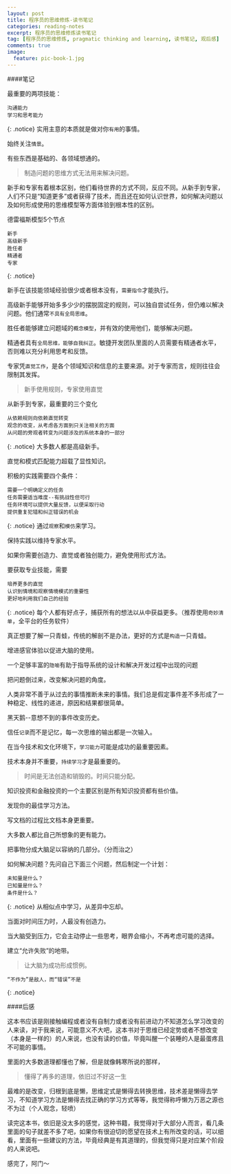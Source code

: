 ```yaml
---
layout: post
title: 程序员的思维修炼-读书笔记
categories: reading-notes
excerpt: 程序员的思维修炼读书笔记
tag: [程序员的思维修炼, pragmatic thinking and learning, 读书笔记, 观后感]
comments: true
image:
  feature: pic-book-1.jpg
---
```


####笔记

最重要的两项技能：
	
	沟通能力
	学习和思考能力
{: .notice}
实用主意的本质就是做对你`有用`的事情。

始终关注`情景`。

有些东西是基础的、各领域想通的。

>制造问题的思维方式无法用来解决问题。

新手和专家有着根本区别，他们看待世界的方式不同，反应不同。从新手到专家，人们不只是“知道更多”或者获得了技术，而且还在如何认识世界，如何解决问题以及如何形成使用的思维模型等方面体验到根本性的区别。

德雷福斯模型5个节点

	新手
	高级新手
	胜任者
	精通者
	专家
{: .notice}	

新手在该技能领域经验很少或者根本没有，`需要指令`才能执行。

高级新手能够开始多多少少的摆脱固定的规则，可以独自尝试任务，但仍难以解决问题。他们通常`不具有全局思维`。

胜任者能够建立问题域的`概念模型`，并有效的使用他们，能够解决问题。

精通者具有`全局思维，能够自我纠正`。敏捷开发团队里面的人员需要有精通者水平，否则难以充分利用思考和反馈。

专家凭`直觉工作`，是各个领域知识和信息的主要来源。对于专家而言，规则往往会限制其发挥。

>新手使用规则，专家使用直觉

从新手到专家，最重要的三个变化
	
	从依赖规则向依赖直觉转变
	观念的改变，从考虑各方面到只关注相关的方面
	从问题的旁观者转变为问题涉及的系统本身的一部分
{: .notice}	
大多数人都是高级新手。

直觉和模式匹配能力超载了显性知识。

积极的实践需要四个条件：

	需要一个明确定义的任务
	任务需要适当难度--有挑战性但可行
	任务环境可以提供大量反馈，以便采取行动
	提供重复犯错和纠正错误的机会
{: .notice}
通过`观察`和`模仿`来学习。

保持实践以维持专家水平。

如果你需要创造力、直觉或者独创能力，避免使用形式方法。

要获取专业技能，需要

	培养更多的直觉
	认识到情境和观察情境模式的重要性
	更好地利用我们自己的经验
{: .notice}
每个人都有好点子，捕获所有的想法以从中获益更多。（推荐使用`奇妙清单`，全平台的任务软件）

真正想要了解一只青蛙，传统的解剖不是办法，更好的方式是`构造`一只青蛙。

增进感官体验以促进大脑的使用。

一个足够丰富的`隐喻`有助于指导系统的设计和解决开发过程中出现的问题

把问题倒过来，改变解决问题的角度。

人类非常不善于从过去的事情推断未来的事情。我们总是假定事件差不多形成了一种稳定、线性的递进，原因和结果都很简单。

黑天鹅--意想不到的事件改变历史。

信任`记录`而不是记忆，每一次思维的输出都是一次输入。

在当今技术和文化环境下，`学习能力`可能是成功的最重要因素。

技术本身并不重要，`持续学习`才是最重要的。

>时间是无法创造和销毁的。时间只能分配。

知识投资和金融投资的一个主要区别是所有知识投资都有些价值。

发现你的最佳学习方法。

写文档的过程比文档本身更重要。

大多数人都比自己所想象的更有能力。

把事物分成大脑足以容纳的几部分。（分而治之）

如何解决问题？先问自己下面三个问题，然后制定一个计划：
	
	未知量是什么？
	已知量是什么？
	条件是什么？
{: .notice}
从相似点中学习，从差异中忘却。

当面对时间压力时，人最没有创造力。

当大脑受到压力，它会主动停止一些思考，眼界会缩小，不再考虑可能的选择。

建立“允许失败”的地带。

>让大脑为成功形成惯例。

	“不作为”是敌人，而“错误”不是
{: .notice}

####后感

这本书应该是刚接触编程或者没有自制力或者没有前进动力不知道怎么学习改变的人来读，对于我来说，可能意义不大吧，这本书对于思维已经定势或者不想改变（本身是一样的）的人来说，也没有读的价值，毕竟叫醒一个装睡的人是最蛋疼且不可能的事情。

里面的大多数道理都懂也了解，但是就像韩寒所说的那样，

>懂得了再多的道理，依旧过不好这一生

最难的是改变，归根到底是懒，思维定式是懒得去转换思维，技术差是懒得去学习，不知道学习方法是懒得去找正确的学习方式等等，我觉得称呼懒为万恶之源也不为过（个人观念，轻喷）

读完这本书，依旧是没太多的感觉，这种书籍，我觉得对于大部分人而言，看几条里面的句子就差不多了吧，如果你有很迫切的愿望在技术上有所改变的话，可以细看，里面有一些建议的方法，毕竟经典是有其道理的，但我觉得只是对应某个阶段的人来说吧。

感完了，阿门～
